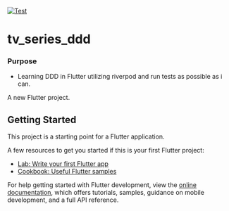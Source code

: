 [![Test](https://github.com/mo7amedaliEbaid/tv_series_ddd/actions/workflows/test.yml/badge.svg)](https://github.com/mo7amedaliEbaid/tv_series_ddd/actions/workflows/test.yml)

# tv_series_ddd


### Purpose

- Learning DDD in Flutter utilizing riverpod and run tests as possible as i can.

A new Flutter project.

## Getting Started

This project is a starting point for a Flutter application.

A few resources to get you started if this is your first Flutter project:

- [Lab: Write your first Flutter app](https://docs.flutter.dev/get-started/codelab)
- [Cookbook: Useful Flutter samples](https://docs.flutter.dev/cookbook)

For help getting started with Flutter development, view the
[online documentation](https://docs.flutter.dev/), which offers tutorials,
samples, guidance on mobile development, and a full API reference.
